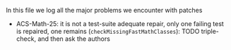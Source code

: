 In this file we log all the major problems we encounter with patches

* ACS-Math-25: it is not a test-suite adequate repair, only one failing test is repaired, one remains (`checkMissingFastMathClasses`): TODO triple-check, and then ask the authors

